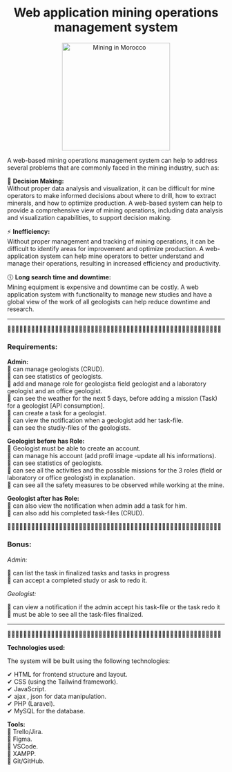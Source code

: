   
<center>

# Web application mining operations management system

</center>


<p align="center">
  <img src="https://user-images.githubusercontent.com/109971055/233845679-ea692e37-f8cf-4975-894e-7e14f258e9d0.png" width="250" height="250" alt="Mining in Morocco">
</p>

A web-based mining operations management system can help to address several problems that are commonly faced in the mining industry, such as:

🤝 **Decision Making:**  
Without proper data analysis and visualization, it can be difficult for mine operators to make informed decisions about where to drill, how to extract minerals, and   how to optimize production. A web-based system can help to provide a comprehensive view of mining operations, including data analysis and visualization capabilities,   to support decision making.  

⚡ **Inefficiency:**  
Without proper management and tracking of mining operations, it can be difficult to identify areas for improvement and optimize production. A web-application system   can help mine operators to better understand and manage their operations, resulting in increased efficiency and productivity. 

🕔 **Long search time and downtime:**  
Mining equipment is expensive and downtime can be costly. A web application system with functionality to manage new studies and have a global view of the work of all   geologists can help reduce downtime and research.  

****************************************************
🔸🔸🔸🔸🔸🔸🔸🔹🔹🔹🔹🔹🔹🔹🔹🔹🔹🔸🔸🔸🔸🔸🔸🔸🔸🔸🔸🔹🔹🔹🔹🔹🔹🔹🔹🔹🔹🔸🔸🔸🔸🔸🔸🔸🔸🔸🔸🔹🔹🔹🔹🔹🔹🔹
### Requirements:   

**Admin:**    
 🔸 can manage geologists (CRUD).  
 🔸 can see statistics of geologists.  
 🔸 add and manage role for geologist:a field geologist and a laboratory geologist and an office geologist.  
 🔸 can see the weather for the next 5 days, before adding a mission (Task) for a geologist [API consumption].  
 🔸 can create a task for a geologist.   
 🔸 can view the notification when a geologist add her task-file.   
 🔸 can see the studiy-files of the geologists.  
 
 **Geologist before has Role:**     
  🔸 Geologist must be able to create an account.   
  🔸 can manage his account (add profil image -update all his informations).  
  🔸 can see statistics of geologists.  
  🔸 can see all the activities and the possible missions for the 3 roles (field or laboratory or office geologist) in explanation.  
  🔸 can see all the safety measures to be observed while working at the mine.  
   
**Geologist after has Role:**    
 🔸 can also view the notification when admin add a task for him.  
 🔸 can also add his completed task-files (CRUD).  
 
 🔸🔸🔸🔸🔸🔸🔸🔹🔹🔹🔹🔹🔹🔹🔹🔹🔹🔸🔸🔸🔸🔸🔸🔸🔸🔸🔸🔹🔹🔹🔹🔹🔹🔹🔹🔹🔹🔸🔸🔸🔸🔸🔸🔸🔸🔸🔸🔹🔹🔹🔹🔹🔹🔹

### Bonus:   

*Admin:*  

🔹  can list the task in finalized tasks and tasks in progress  
🔹 can accept a completed study or ask to redo it.  
  
*Geologist:*  

🔹 can view a notification if the admin accept his task-file or the task redo it
🔹 must be able to see all the task-files finalized.
****************************************************
🔸🔸🔸🔸🔸🔸🔸🔹🔹🔹🔹🔹🔹🔹🔹🔹🔹🔸🔸🔸🔸🔸🔸🔸🔸🔸🔸🔹🔹🔹🔹🔹🔹🔹🔹🔹🔹🔸🔸🔸🔸🔸🔸🔸🔸🔸🔸🔹🔹🔹🔹🔹🔹🔹

**Technologies used:**  
  
The system will be built using the following technologies:    

✔ HTML for frontend structure and layout.    
✔ CSS (using the Tailwind framework).    
✔ JavaScript.    
✔ ajax , json for data manipulation.    
✔ PHP (Laravel).    
✔ MySQL for the database.    

**Tools:**    
🔹 Trello/Jira.    
🔹 Figma.    
🔹 VSCode.      
🔹 XAMPP.      
🔹 Git/GitHub.         
